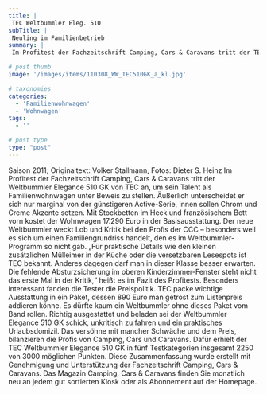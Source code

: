 ```yaml
---
title: |
 TEC Weltbummler Eleg. 510
subTitle: |
 Neuling im Familienbetrieb
summary: |
 Im Profitest der Fachzeitschrift Camping, Cars & Caravans tritt der TEC Weltbummler Elegance 510 GK an, um sein Talent als Familienwohnwagen zu beweisen. Äußerlich unterscheidet er sich kaum von der günstigeren Active-Serie, innen sollen Chrom und Creme Akzente setzen. In der Basisausstattung kostet der TEC Weltbummler Elegance 510 GK 17.290 Euro.

# post thumb
image: '/images/items/110308_WW_TEC510GK_a_kl.jpg'

# taxonomies
categories: 
  - 'Familienwohnwagen'
  - 'Wohnwagen'
tags:
  - ''

# post type
type: "post"
---
```


Saison 2011; Originaltext: Volker Stallmann, Fotos: Dieter S. Heinz Im Profitest der Fachzeitschrift Camping, Cars & Caravans tritt der Weltbummler Elegance 510 GK von TEC an, um sein Talent als Familienwohnwagen unter Beweis zu stellen. Äußerlich unterscheidet er sich nur marginal von der günstigeren Active-Serie, innen sollen Chrom und Creme Akzente setzen. Mit Stockbetten im Heck und französischem Bett vorn kostet der Wohnwagen 17.290 Euro in der Basisausstattung. Der neue Weltbummler weckt Lob und Kritik bei den Profis der CCC – besonders weil es sich um einen Familiengrundriss handelt, den es im Weltbummler-Programm so nicht gab. „Für praktische Details wie den kleinen zusätzlichen Mülleimer in der Küche oder die versetzbaren Lesespots ist TEC bekannt. Anderes dagegen darf man in dieser Klasse besser erwarten. Die fehlende Absturzsicherung im oberen Kinderzimmer-Fenster steht nicht das erste Mal in der Kritik,“ heißt es im Fazit des Profitests. Besonders interessant fanden die Tester die Preispolitik. TEC packe wichtige Ausstattung in ein Paket, dessen 890 Euro man getrost zum Listenpreis addieren könne. Es dürfte kaum ein Weltbummler ohne dieses Paket vom Band rollen. Richtig ausgestattet und beladen sei der Weltbummler Elegance 510 GK schick, unkritisch zu fahren und ein praktisches Urlaubsdomizil. Das versöhne mit mancher Schwäche und dem Preis, bilanzieren die Profis von Camping, Cars und Caravans. Dafür erhielt der TEC Weltbummler Elegance 510 GK in fünf Testkategorien insgesamt 2250 von 3000 möglichen Punkten. Diese Zusammenfassung wurde erstellt mit Genehmigung und Unterstützung der Fachzeitschrift Camping, Cars & Caravans. Das Magazin Camping, Cars & Caravans finden Sie monatlich neu an jedem gut sortierten Kiosk oder als Abonnement auf der Homepage.